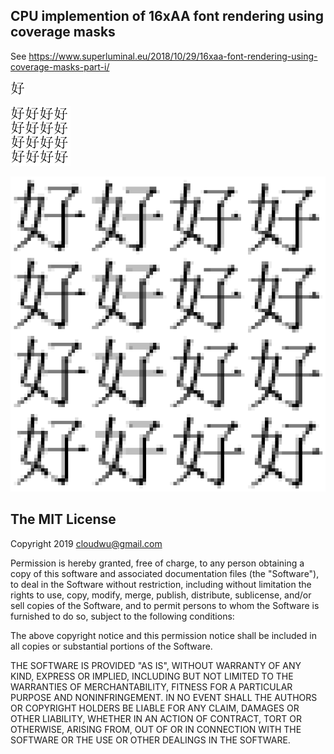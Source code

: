 ## CPU implemention of 16xAA font rendering using coverage masks

See https://www.superluminal.eu/2018/10/29/16xaa-font-rendering-using-coverage-masks-part-i/

![](animation.gif)

![](small.png) 
 
![](big.png)

## The MIT License

Copyright 2019 cloudwu@gmail.com

Permission is hereby granted, free of charge, to any person obtaining a copy of this software and associated documentation files (the "Software"), to deal in the Software without restriction, including without limitation the rights to use, copy, modify, merge, publish, distribute, sublicense, and/or sell copies of the Software, and to permit persons to whom the Software is furnished to do so, subject to the following conditions:

The above copyright notice and this permission notice shall be included in all copies or substantial portions of the Software.

THE SOFTWARE IS PROVIDED "AS IS", WITHOUT WARRANTY OF ANY KIND, EXPRESS OR IMPLIED, INCLUDING BUT NOT LIMITED TO THE WARRANTIES OF MERCHANTABILITY, FITNESS FOR A PARTICULAR PURPOSE AND NONINFRINGEMENT. IN NO EVENT SHALL THE AUTHORS OR COPYRIGHT HOLDERS BE LIABLE FOR ANY CLAIM, DAMAGES OR OTHER LIABILITY, WHETHER IN AN ACTION OF CONTRACT, TORT OR OTHERWISE, ARISING FROM, OUT OF OR IN CONNECTION WITH THE SOFTWARE OR THE USE OR OTHER DEALINGS IN THE SOFTWARE.
